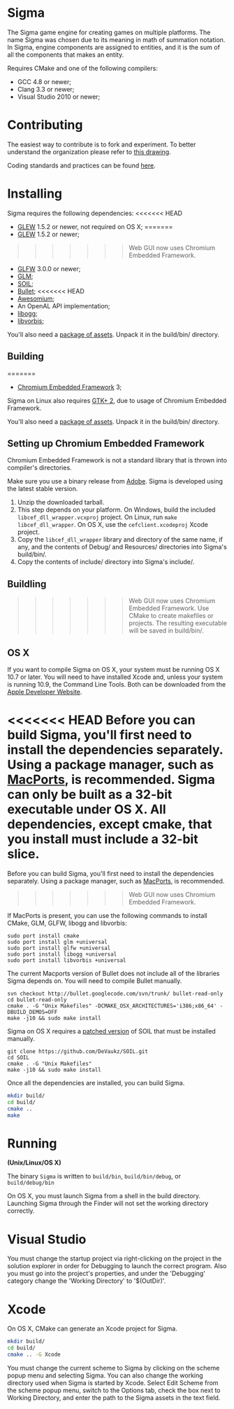 Sigma
===

The Sigma game engine for creating games on multiple platforms. The name Sigma was chosen due to its meaning in math of summation notation. In Sigma, engine components are assigned to entities, and it is the sum of all the components that makes an entity.

Requires CMake and one of the following compilers:

* GCC 4.8 or newer;
* Clang 3.3 or newer;
* Visual Studio 2010 or newer;

Contributing
===
The easiest way to contribute is to fork and experiment. To better understand the organization please refer to [this drawing](https://docs.google.com/drawings/d/1HFFiz1oJc3A8gyO-fMADAfW8PTWjCqhe5silYDXM1lo/edit).

Coding standards and practices can be found [here](https://github.com/adam4813/Sigma/wiki/Coding-Standards).

Installing
===
Sigma requires the following dependencies:
<<<<<<< HEAD
* [GLEW](http://glew.sourceforge.net) 1.5.2 or newer, not required on OS X;
=======
* [GLEW](http://glew.sourceforge.net) 1.5.2 or newer;
>>>>>>> Web GUI now uses Chromium Embedded Framework.
* [GLFW](http://www.glfw.org) 3.0.0 or newer;
* [GLM](http://glm.g-truc.net);
* [SOIL](http://www.lonesock.net/soil.html);
* [Bullet](http://www.bulletphysics.org);
<<<<<<< HEAD
* [Awesomium](http://www.awesomium.com);
* An OpenAL API implementation;
* [libogg](https://www.xiph.org/ogg/);
* [libvorbis](https://www.xiph.org/ogg/);

You'll also need a [package of assets](http://wiki.trillek.org/wiki/Assets).  Unpack it in the build/bin/ directory.

## Building ##

=======
* [Chromium Embedded Framework](http://code.google.com/p/chromiumembedded) 3;

Sigma on Linux also requires [GTK+ 2](http://www.gtk.org), due to usage of Chromium Embedded Framework.

You'll also need a [package of assets](https://www.dropbox.com/s/7y8rzmi4i6ie0kn/assets12-13.zip). Unpack it in the build/bin/ directory.

## Setting up Chromium Embedded Framework ###
Chromium Embedded Framework is not a standard library that is thrown into compiler's directories.

Make sure you use a binary release from [Adobe](http://www.cefbuilds.com). Sigma is developed using the latest stable version.

1. Unzip the downloaded tarball.
2. This step depends on your platform. On Windows, build the included `libcef_dll_wrapper.vcxproj` project. On Linux, run `make libcef_dll_wrapper`. On OS X, use the `cefclient.xcodeproj` Xcode project.
3. Copy the `libcef_dll_wrapper` library and directory of the same name, if any, and the contents of Debug/ and Resources/ directories into Sigma's build/bin/.
4. Copy the contents of include/ directory into Sigma's include/.

## Buildling ##

>>>>>>> Web GUI now uses Chromium Embedded Framework.
Use CMake to create makefiles or projects. The resulting executable will be saved in build/bin/.

## OS X ##

If you want to compile Sigma on OS X, your system must be running OS X 10.7 or later.  You will need to have installed Xcode and, unless your system is running 10.9, the Command Line Tools.  Both can be downloaded from the [Apple Developer Website](https://developer.apple.com/downloads).  

<<<<<<< HEAD
Before you can build Sigma, you'll first need to install the dependencies separately.  Using a package manager, such as [MacPorts](http://macports.org), is recommended.  Sigma can only be built as a 32-bit executable under OS X.  All dependencies, except cmake, that you install must include a 32-bit slice.
=======
Before you can build Sigma, you'll first need to install the dependencies separately.  Using a package manager, such as [MacPorts](http://macports.org), is recommended.
>>>>>>> Web GUI now uses Chromium Embedded Framework.

If MacPorts is present, you can use the following commands to install CMake, GLM, GLFW, libogg and libvorbis:

	sudo port install cmake
	sudo port install glm +universal
	sudo port install glfw +universal
	sudo port install libogg +universal
	sudo port install libvorbis +universal

The current Macports version of Bullet does not include all of the libraries Sigma depends on.  You will need to compile Bullet manually.

	svn checkout http://bullet.googlecode.com/svn/trunk/ bullet-read-only
	cd bullet-read-only
	cmake . -G "Unix Makefiles" -DCMAKE_OSX_ARCHITECTURES='i386;x86_64' -DBUILD_DEMOS=OFF
	make -j10 && sudo make install 

Sigma on OS X requires a [patched version](https://github.com/DeVaukz/SOIL) of SOIL that must be installed manually.  

	git clone https://github.com/DeVaukz/SOIL.git
	cd SOIL
	cmake . -G "Unix Makefiles"
	make -j10 && sudo make install 

Once all the dependencies are installed, you can build Sigma.

```sh
mkdir build/
cd build/
cmake ..
make
```

Running
===

__(Unix/Linux/OS X)__

The binary `Sigma` is written to `build/bin`, `build/bin/debug`, or `build/debug/bin`

On OS X, you must launch Sigma from a shell in the build directory.  Launching Sigma through the Finder will not set the working directory correctly.

Visual Studio
===
You must change the startup project via right-clicking on the project in the solution explorer in order for Debugging to launch the correct program.
Also you must go into the project's properties, and under the 'Debugging' category change the 'Working Directory' to '$(OutDir)'.

Xcode
===
On OS X, CMake can generate an Xcode project for Sigma.

```sh
mkdir build/
cd build/
cmake .. -G Xcode
```

You must change the current scheme to Sigma by clicking on the scheme popup menu and selecting Sigma.  You can also change the working directory used when Sigma is started by Xcode.  Select Edit Scheme from the scheme popup menu, switch to the Options tab, check the box next to Working Directory, and enter the path to the Sigma assets in the text field.

